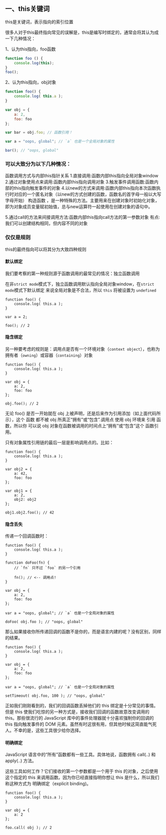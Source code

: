 ## 一、this关键词


<p class="tip">this是关键词，表示指向的索引位置</p>

很多人对于this最终指向常见的误解是，this是编写时绑定的，通常会将其认为成一下几种情况：


1、认为this指向，foo函数

```javascript
function foo () {
    console.log(this);
}
foo();
```

2、认为this指向，obj对象

```javascript
function foo() {
	console.log( this.a );
}

var obj = {
	a: 2,
	foo: foo
};

var bar = obj.foo; // 函数引用！

var a = "oops, global"; // `a` 也是一个全局对象的属性

bar(); // "oops, global"
```

### 可以大致分为以下几种情况：

函数调用方式与内部this指针关系
1.直接调用:函数内部this指向全局对象window
2.通过对象使用点来调用:函数内部this指向调用对象
3.触发事件调用函数:函数内部的this指向触发事件的对象
4.以new的方式来调用:函数内部this指向本次函数执行时对应的一个匿名对象（以new的方式创建的函数，函数名的首字母一般以大写字母开始）
构造函数 ，是一种特殊的方法。主要用来在创建对象时初始化对象， 即为对象成员变量赋初始值，总与new运算符一起使用在创建对象的语句中。

5.通过call的方法来间接调用方法:函数内部this指向call方法的第一参数对象
有点:我们可以创建结构相同，但内容不同的对象


### 仅仅是规则

this的最终指向可以将其分为大致四种规则

#### 默认绑定

我们要考察的第一种规则源于函数调用的最常见的情况：独立函数调用

在非`strict mode`模式下，独立函数调用默认指向全局对象window，在`strict mode`模式下默认绑定 来说全局对象是不合法，所以 `this` 将被设置为 `undefined`

```
function foo() {
	console.log( this.a );
}

var a = 2;

foo(); // 2
```

#### 隐含绑定

另一种要考虑的规则是：调用点是否有一个环境对象（`context object`），也称为拥有者（`owning`）或容器（`containing`）对象


```
function foo() {
	console.log( this.a );
}

var obj = {
	a: 2,
	foo: foo
};

obj.foo(); // 2
```

<p class="tip">无论 foo() 是否一开始就在 obj 上被声明，还是后来作为引用添加（如上面代码所示），这个 函数 都不被 obj 所真正“拥有”或“包含”.调用点 使用 obj 环境来 引用 函数，所以你 可以说 obj 对象在函数被调用的时间点上“拥有”或“包含”这个 函数引用。</p>


只有对象属性引用链的最后一层是影响调用点的。比如：

```
function foo() {
	console.log( this.a );
}

var obj2 = {
	a: 42,
	foo: foo
};

var obj1 = {
	a: 2,
	obj2: obj2
};

obj1.obj2.foo(); // 42
```

#### 隐含丢失


传递一个回调函数时：

```
function foo() {
	console.log( this.a );
}

function doFoo(fn) {
	// `fn` 只不过 `foo` 的另一个引用

	fn(); // <-- 调用点!
}

var obj = {
	a: 2,
	foo: foo
};

var a = "oops, global"; // `a` 也是一个全局对象的属性

doFoo( obj.foo ); // "oops, global"
```

那么如果接收你所传递回调的函数不是你的，而是语言内建的呢？没有区别，同样的结果。

```
function foo() {
	console.log( this.a );
}

var obj = {
	a: 2,
	foo: foo
};

var a = "oops, global"; // `a` 也是一个全局对象的属性

setTimeout( obj.foo, 100 ); // "oops, global"
```

正如我们刚刚看到的，我们的回调函数丢掉他们的 this 绑定是十分常见的事情。但是 this 使我们吃惊的另一种方式是，接收我们回调的函数故意改变调用的 this。那些很流行的 JavaScript 库中的事件处理器就十分喜欢强制你的回调的 this 指向触发事件的 DOM 元素。虽然有时这很有用，但其他时候这简直能气死人。不幸的是，这些工具很少给你选择。

#### 明确绑定

JavaScript 语言中的“所有”函数都有一些工具。具体地说，函数拥有 call(..) 和 apply(..) 方法。

这些工具如何工作？它们接收的第一个参数都是一个用于 this 的对象，之后使用这个指定的 this 来调用函数。因为你已经直接指明你想让 this 是什么，所以我们称这种方式为 明确绑定（explicit binding)。

```
function foo() {
	console.log( this.a );
}

var obj = {
	a: 2
};

foo.call( obj ); // 2
```